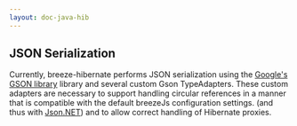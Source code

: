```yaml
---
layout: doc-java-hib
---
```


## JSON Serialization

Currently, breeze-hibernate performs JSON serialization using the   [Google's GSON library](https://code.google.com/p/google-gson/ "Google's Gson library") library and several custom Gson TypeAdapters. These custom adapters are necessary to support handling circular references in a manner that is compatible with the default breezeJs configuration settings. (and thus with [Json.NET](http://james.newtonking.com/json/help/index.html?topic=html/PreserveObjectReferences.htm)) and to allow correct handling of Hibernate proxies.
  
